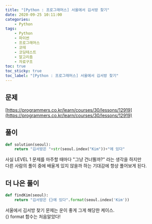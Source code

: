 ```yaml
---
title: "[Python : 프로그래머스] 서울에서 김서방 찾기"
date: 2020-09-25 10:11:00
categories:
    - Python
tags:
    - Python
    - 파이썬
    - 프로그래머스
    - 코테  
    - 코딩테스트
    - 알고리즘
    - 자료구조
toc: true
toc_sticky: true
toc_label: "[Python : 프로그래머스] 서울에서 김서방 찾기"
---
```

## 문제
[https://programmers.co.kr/learn/courses/30/lessons/12919](https://programmers.co.kr/learn/courses/30/lessons/12919)
## 풀이
```python
def solution(seoul):
    return "김서방은 "+str(seoul.index("Kim"))+"에 있다"
```
사실 LEVEL 1 문제를 마주할 때마다 "그냥 건너뛸까?" 라는 생각을 하지만  
다른 사람의 풀이 중에 배울게 있지 않을까 하는 기대감에 항상 풀어보게 된다.  
## 더 나은 풀이
```python
def findKim(seoul):
    return "김서방은 {}에 있다".format(seoul.index('Kim'))
```
서울에서 김서방 찾기 문제는 운이 좋게 그게 해당한 케이스.  
{} format 함수는 처음알았다!  